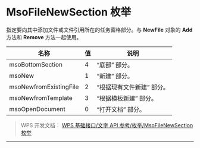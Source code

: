 # MsoFileNewSection 枚举

指定要向其中添加文件或文件引用所在的任务窗格部分。与 **NewFile** 对象的 **Add** 方法和 **Remove** 方法一起使用。

| 名称                   | 值  | 说明                      |
|------------------------|-----|---------------------------|
| msoBottomSection       | 4   | “底部” 部分。             |
| msoNew                 | 1   | “新建” 部分。             |
| msoNewfromExistingFile | 2   | “根据现有文件新建” 部分。 |
| msoNewfromTemplate     | 3   | “根据模板新建” 部分。     |
| msoOpenDocument        | 0   | “打开文档” 部分。         |

> WPS 开发文档： [WPS 基础接口/文字 API 参考/枚举/MsoFileNewSection 枚举](https://qn.cache.wpscdn.cn/encs/doc/office_v19/topics/WPS%20%E5%9F%BA%E7%A1%80%E6%8E%A5%E5%8F%A3/%E6%96%87%E5%AD%97%20API%20%E5%8F%82%E8%80%83/%E6%9E%9A%E4%B8%BE/MsoFileNewSection%20%E6%9E%9A%E4%B8%BE.html)

------------------------------------------------------------------------
